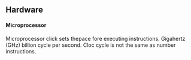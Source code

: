 ## Hardware

#### Microprocessor
Microprocessor click sets thepace fore executing instructions. Gigahertz (GHz) billion cycle per second. Cloc cycle is not the same as number instructions.
